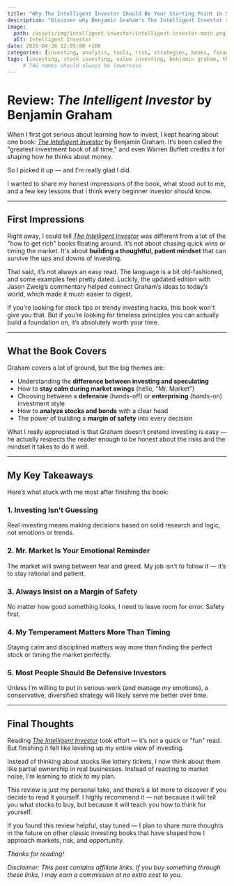 ```yaml
---
title: "Why The Intelligent Investor Should Be Your Starting Point in Stock Investing"
description: "Discover why Benjamin Graham's The Intelligent Investor remains one of the best books for beginners in stock investing. Learn key takeaways and how to build a solid foundation in value investing."
image:
  path: /assets/img/intelligent-investor/intelligent-investor-main.png
  alt: Intelligent Investor
date: 2025-04-26 12:05:00 +100
categories: [investing, analysis, tools, risk, strategies, books, finance]
tags: [investing, stock investing, value investing, benjamin graham, the intelligent investor, investing books, beginner investing, book review]
     # TAG names should always be lowercase
---
```


# Review: *The Intelligent Investor* by Benjamin Graham

When I first got serious about learning how to invest, I kept hearing about one book: *[The Intelligent Investor](https://amzn.to/3S0AFX4)* by Benjamin Graham. It’s been called the "greatest investment book of all time," and even Warren Buffett credits it for shaping how he thinks about money.

So I picked it up — and I’m really glad I did.

I wanted to share my honest impressions of the book, what stood out to me, and a few key lessons that I think every beginner investor should know.

---

## First Impressions

Right away, I could tell *[The Intelligent Investor](https://amzn.to/3S0AFX4)* was different from a lot of the "how to get rich" books floating around. It’s not about chasing quick wins or timing the market. It's about **building a thoughtful, patient mindset** that can survive the ups and downs of investing.

That said, it’s not always an easy read. The language is a bit old-fashioned, and some examples feel pretty dated. Luckily, the updated edition with Jason Zweig’s commentary helped connect Graham’s ideas to today’s world, which made it much easier to digest.

If you're looking for stock tips or trendy investing hacks, this book won't give you that. But if you’re looking for timeless principles you can actually build a foundation on, it’s absolutely worth your time.

---

## What the Book Covers

Graham covers a lot of ground, but the big themes are:

- Understanding the **difference between investing and speculating**
- How to **stay calm during market swings** (hello, "Mr. Market")
- Choosing between a **defensive** (hands-off) or **enterprising** (hands-on) investment style
- How to **analyze stocks and bonds** with a clear head
- The power of building a **margin of safety** into every decision

What I really appreciated is that Graham doesn’t pretend investing is easy — he actually respects the reader enough to be honest about the risks and the mindset it takes to do it well.

---

## My Key Takeaways

Here’s what stuck with me most after finishing the book:

### 1. **Investing Isn't Guessing**
Real investing means making decisions based on solid research and logic, not emotions or trends.

### 2. **Mr. Market Is Your Emotional Reminder**
The market will swing between fear and greed. My job isn’t to follow it — it’s to stay rational and patient.

### 3. **Always Insist on a Margin of Safety**
No matter how good something looks, I need to leave room for error. Safety first.

### 4. **My Temperament Matters More Than Timing**
Staying calm and disciplined matters way more than finding the perfect stock or timing the market perfectly.

### 5. **Most People Should Be Defensive Investors**
Unless I’m willing to put in serious work (and manage my emotions), a conservative, diversified strategy will likely serve me better over time.

---

## Final Thoughts

Reading *[The Intelligent Investor](https://amzn.to/3S0AFX4)* took effort — it’s not a quick or "fun" read. But finishing it felt like leveling up my entire view of investing.

Instead of thinking about stocks like lottery tickets, I now think about them like partial ownership in real businesses. Instead of reacting to market noise, I’m learning to stick to my plan.

This review is just my personal take, and there’s a lot more to discover if you decide to read it yourself. I highly recommend it — not because it will tell you what stocks to buy, but because it will teach you how to think for yourself.

If you found this review helpful, stay tuned — I plan to share more thoughts in the future on other classic investing books that have shaped how I approach markets, risk, and opportunity.

*Thanks for reading!*



_Disclaimer: This post contains affiliate links. If you buy something through these links, I may earn a commission at no extra cost to you._
